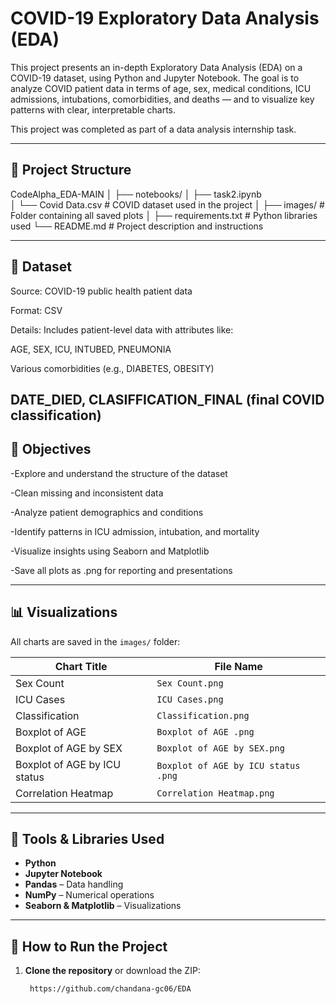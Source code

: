 #  COVID-19 Exploratory Data Analysis (EDA)
This project presents an in-depth Exploratory Data Analysis (EDA) on a COVID-19 dataset, using Python and Jupyter Notebook. The goal is to analyze COVID patient data in terms of age, sex, medical conditions, ICU admissions, intubations, comorbidities, and deaths — and to visualize key patterns with clear, interpretable charts.

This project was completed as part of a data analysis internship task.


---

## 📁 Project Structure

CodeAlpha_EDA-MAIN
│
├── notebooks/
│   ├── task2.ipynb   
│   └── Covid Data.csv         # COVID dataset used in the project
│
├── images/                    # Folder containing all saved plots
│
├── requirements.txt           # Python libraries used
└── README.md                  # Project description and instructions


---

## 📌 Dataset

Source: COVID-19 public health patient data

Format: CSV

Details: Includes patient-level data with attributes like:

AGE, SEX, ICU, INTUBED, PNEUMONIA

Various comorbidities (e.g., DIABETES, OBESITY)

DATE_DIED, CLASIFFICATION_FINAL (final COVID classification)
---

## 🎯 Objectives

-Explore and understand the structure of the dataset

-Clean missing and inconsistent data

-Analyze patient demographics and conditions

-Identify patterns in ICU admission, intubation, and mortality

-Visualize insights using Seaborn and Matplotlib

-Save all plots as .png for reporting and presentations

---

## 📊 Visualizations

All charts are saved in the `images/` folder:

| Chart Title                      | File Name                              |
|----------------------------------|----------------------------------------|
| Sex Count    | `Sex Count.png`          |
| ICU Cases      | `ICU Cases.png`|
| Classification           | `Classification.png`              |
| Boxplot of AGE      | `Boxplot of AGE .png`     |
| Boxplot of AGE by SEX      | `Boxplot of AGE by SEX.png`            |
| Boxplot of AGE by ICU status     | `Boxplot of AGE by ICU status .png`    |
| Correlation Heatmap              | `Correlation Heatmap.png`        |

---

## 🧪 Tools & Libraries Used

- **Python**
- **Jupyter Notebook**
- **Pandas** – Data handling
- **NumPy** – Numerical operations
- **Seaborn & Matplotlib** – Visualizations

---

## 🚀 How to Run the Project

1. **Clone the repository** or download the ZIP:
   ```bash
    https://github.com/chandana-gc06/EDA
